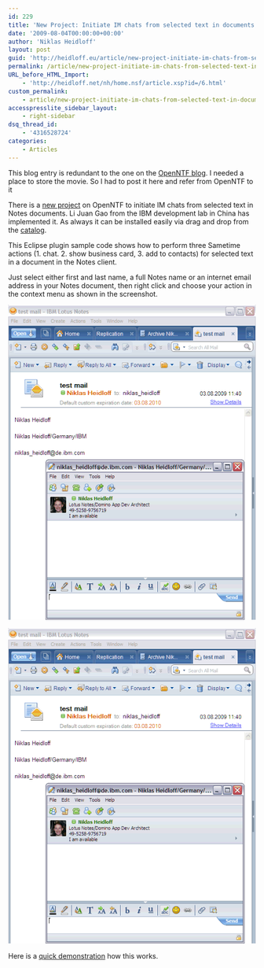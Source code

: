 ```yaml
---
id: 229
title: 'New Project: Initiate IM chats from selected text in documents'
date: '2009-08-04T00:00:00+00:00'
author: 'Niklas Heidloff'
layout: post
guid: 'http://heidloff.eu/article/new-project-initiate-im-chats-from-selected-text-in-documents/'
permalink: /article/new-project-initiate-im-chats-from-selected-text-in-documents/
URL_before_HTML_Import:
    - 'http://heidloff.net/nh/home.nsf/article.xsp?id=/6.html'
custom_permalink:
    - article/new-project-initiate-im-chats-from-selected-text-in-documents/
accesspresslite_sidebar_layout:
    - right-sidebar
dsq_thread_id:
    - '4316528724'
categories:
    - Articles
---
```


 This blog entry is redundant to the one on the [OpenNTF blog](http://planetlotus.org/53abec). I needed a place to store the movie. So I had to post it here and refer from OpenNTF to it

There is a [new project](http://openntf.org/Projects/pmt.nsf/ProjectLookup/Quick%20IM) on OpenNTF to initiate IM chats from selected text in Notes documents. Li Juan Gao from the IBM development lab in China has implemented it. As always it can be installed easily via drag and drop from the [catalog](http://www.openntf.org/catalogs/a2cat.nsf/topicThread.xsp?action=openDocument&documentId=13FE38DC865318D38525760800267CC1).

 This Eclipse plugin sample code shows how to perform three Sametime actions (1. chat. 2. show business card, 3. add to contacts) for selected text in a document in the Notes client.

 Just select either first and last name, a full Notes name or an internet email address in your Notes document, then right click and choose your action in the context menu as shown in the screenshot.

![image](/assets/img/2009/08/1_07BAE70807BAE3840028CD3E85257608.gif)

![image](/assets/img/2009/08/1_07B6244807BAE3840028CD3E85257608.gif)

 Here is a [quick demonstration](http://heidloff.net/nh/home.nsf/quickim.htm/$file/quickim.htm "quickim.htm") how this works.